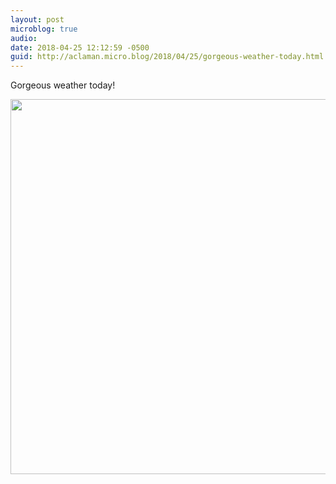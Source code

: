 ```yaml
---
layout: post
microblog: true
audio: 
date: 2018-04-25 12:12:59 -0500
guid: http://aclaman.micro.blog/2018/04/25/gorgeous-weather-today.html
---
```

Gorgeous weather today!

<img src="http://micro.alexclaman.com/uploads/2018/a0a4ecf068.jpg" width="600" height="600" />

